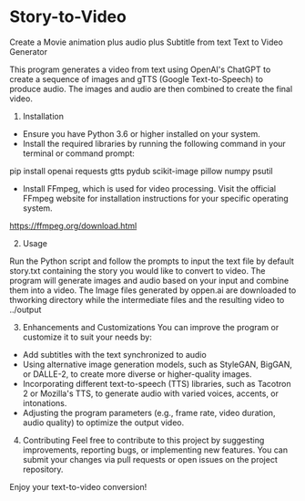 # Story-to-Video
Create a Movie animation plus audio plus Subtitle from text
Text to Video Generator

This program generates a video from text using OpenAI's ChatGPT to create a sequence of images and gTTS (Google Text-to-Speech) to produce audio. The images and audio are then combined to create the final video.

1) Installation

- Ensure you have Python 3.6 or higher installed on your system.
- Install the required libraries by running the following command in your terminal or command prompt:

pip install openai requests gtts pydub scikit-image pillow numpy psutil

- Install FFmpeg, which is used for video processing. Visit the official FFmpeg website for installation instructions for your specific operating system.

https://ffmpeg.org/download.html

2) Usage

Run the Python script and follow the prompts to input the text file by default story.txt containing the story you would like to convert to video.
The program will generate images and audio based on your input and combine them into a video.
The Image files generated by oppen.ai are downloaded to thworking directory while the intermediate files and the resulting video to ../output 

3) Enhancements and Customizations
You can improve the program or customize it to suit your needs by:

- Add subtitles with the text synchronized to audio 
- Using alternative image generation models, such as StyleGAN, BigGAN, or DALLE-2, to create more diverse or higher-quality images.
- Incorporating different text-to-speech (TTS) libraries, such as Tacotron 2 or Mozilla's TTS, to generate audio with varied voices, accents, or intonations.
- Adjusting the program parameters (e.g., frame rate, video duration, audio quality) to optimize the output video.

4) Contributing
Feel free to contribute to this project by suggesting improvements, reporting bugs, or implementing new features. You can submit your changes via pull requests or open issues on the project repository.

Enjoy your text-to-video conversion!
